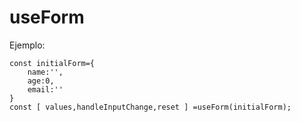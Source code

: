 # useForm

Ejemplo:

```
const initialForm={
    name:'',
    age:0,
    email:''
}
const [ values,handleInputChange,reset ] =useForm(initialForm);

```
